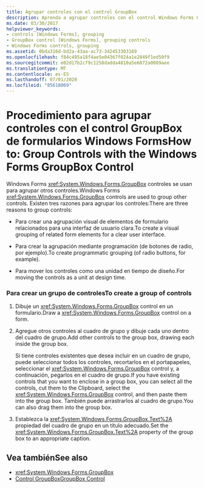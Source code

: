 ```yaml
---
title: Agrupar controles con el control GroupBox
description: Aprenda a agrupar controles con el control Windows Forms GroupBox para que pueda crear una agrupación visual de elementos relacionados.
ms.date: 03/30/2017
helpviewer_keywords:
- controls [Windows Forms], grouping
- GroupBox control [Windows Forms], grouping controls
- Windows Forms controls, grouping
ms.assetid: 0bda316d-bd2a-43aa-ac73-342453303169
ms.openlocfilehash: f84c495a18f4ae5e04367f024a1e2849f1ed59f9
ms.sourcegitcommit: e02d17b2cf9c1258dadda4810a5e6072a0089aee
ms.translationtype: MT
ms.contentlocale: es-ES
ms.lasthandoff: 07/01/2020
ms.locfileid: "85618069"
---
```

# <a name="how-to-group-controls-with-the-windows-forms-groupbox-control"></a><span data-ttu-id="7450c-103">Procedimiento para agrupar controles con el control GroupBox de formularios Windows Forms</span><span class="sxs-lookup"><span data-stu-id="7450c-103">How to: Group Controls with the Windows Forms GroupBox Control</span></span>
<span data-ttu-id="7450c-104">Windows Forms <xref:System.Windows.Forms.GroupBox> controles se usan para agrupar otros controles.</span><span class="sxs-lookup"><span data-stu-id="7450c-104">Windows Forms <xref:System.Windows.Forms.GroupBox> controls are used to group other controls.</span></span> <span data-ttu-id="7450c-105">Existen tres razones para agrupar los controles:</span><span class="sxs-lookup"><span data-stu-id="7450c-105">There are three reasons to group controls:</span></span>  
  
- <span data-ttu-id="7450c-106">Para crear una agrupación visual de elementos de formulario relacionados para una interfaz de usuario clara.</span><span class="sxs-lookup"><span data-stu-id="7450c-106">To create a visual grouping of related form elements for a clear user interface.</span></span>  
  
- <span data-ttu-id="7450c-107">Para crear la agrupación mediante programación (de botones de radio, por ejemplo).</span><span class="sxs-lookup"><span data-stu-id="7450c-107">To create programmatic grouping (of radio buttons, for example).</span></span>  
  
- <span data-ttu-id="7450c-108">Para mover los controles como una unidad en tiempo de diseño.</span><span class="sxs-lookup"><span data-stu-id="7450c-108">For moving the controls as a unit at design time.</span></span>  
  
### <a name="to-create-a-group-of-controls"></a><span data-ttu-id="7450c-109">Para crear un grupo de controles</span><span class="sxs-lookup"><span data-stu-id="7450c-109">To create a group of controls</span></span>  
  
1. <span data-ttu-id="7450c-110">Dibuje un <xref:System.Windows.Forms.GroupBox> control en un formulario.</span><span class="sxs-lookup"><span data-stu-id="7450c-110">Draw a <xref:System.Windows.Forms.GroupBox> control on a form.</span></span>  
  
2. <span data-ttu-id="7450c-111">Agregue otros controles al cuadro de grupo y dibuje cada uno dentro del cuadro de grupo.</span><span class="sxs-lookup"><span data-stu-id="7450c-111">Add other controls to the group box, drawing each inside the group box.</span></span>  
  
     <span data-ttu-id="7450c-112">Si tiene controles existentes que desea incluir en un cuadro de grupo, puede seleccionar todos los controles, recortarlos en el portapapeles, seleccionar el <xref:System.Windows.Forms.GroupBox> control y, a continuación, pegarlos en el cuadro de grupo.</span><span class="sxs-lookup"><span data-stu-id="7450c-112">If you have existing controls that you want to enclose in a group box, you can select all the controls, cut them to the Clipboard, select the <xref:System.Windows.Forms.GroupBox> control, and then paste them into the group box.</span></span> <span data-ttu-id="7450c-113">También puede arrastrarlos al cuadro de grupo.</span><span class="sxs-lookup"><span data-stu-id="7450c-113">You can also drag them into the group box.</span></span>  
  
3. <span data-ttu-id="7450c-114">Establezca la <xref:System.Windows.Forms.GroupBox.Text%2A> propiedad del cuadro de grupo en un título adecuado.</span><span class="sxs-lookup"><span data-stu-id="7450c-114">Set the <xref:System.Windows.Forms.GroupBox.Text%2A> property of the group box to an appropriate caption.</span></span>  
  
## <a name="see-also"></a><span data-ttu-id="7450c-115">Vea también</span><span class="sxs-lookup"><span data-stu-id="7450c-115">See also</span></span>

- <xref:System.Windows.Forms.GroupBox>
- [<span data-ttu-id="7450c-116">Control GroupBox</span><span class="sxs-lookup"><span data-stu-id="7450c-116">GroupBox Control</span></span>](groupbox-control-windows-forms.md)

